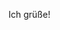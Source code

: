 Ich grüße!

<!---
KnopplerIndustries/KnopplerIndustries is a ✨ special ✨ repository because its `README.md` (this file) appears on your GitHub profile.
You can click the Preview link to take a look at your changes.
--->

